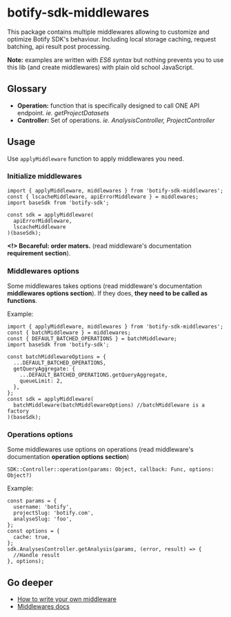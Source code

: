 # botify-sdk-middlewares

This package contains multiple middlewares allowing to customize and optimize  Botify SDK's behaviour. Including local storage caching, request batching, api result post processing.

**Note:** examples are written with *ES6 syntax* but nothing prevents you to use this lib (and create middlewares) with plain old school JavaScript.


## Glossary
- **Operation:** function that is specifically designed to call ONE API endpoint. *ie. getProjectDatasets*
- **Controller:** Set of operations. *ie. AnalysisController, ProjectController*


## Usage
Use `applyMiddleware` function to apply middlewares you need.

### Initialize middlewares
```JS
import { applyMiddleware, middlewares } from 'botify-sdk-middlewares';
const { lscacheMiddleware, apiErrorMiddleware } = middlewares;
import baseSdk from 'botify-sdk';

const sdk = applyMiddleware(
  apiErrorMiddleware,
  lscacheMiddleware
)(baseSdk);
```
**<!> Becareful: order maters.** (read middleware's documentation **requirement section**).


### Middlewares options
Some middlewares takes options (read middleware's documentation **middlewares options section**). If they does, **they need to be called as functions**.

Example:
```JS
import { applyMiddleware, middlewares } from 'botify-sdk-middlewares';
const { batchMiddleware } = middlewares;
const { DEFAULT_BATCHED_OPERATIONS } = batchMiddleware;
import baseSdk from 'botify-sdk';

const batchMiddlewareOptions = {
  ...DEFAULT_BATCHED_OPERATIONS,
  getQueryAggregate: {
    ...DEFAULT_BATCHED_OPERATIONS.getQueryAggregate,
    queueLimit: 2,
  },
};
const sdk = applyMiddleware(
  batchMiddleware(batchMiddlewareOptions) //batchMiddleware is a factory
)(baseSdk);
```


### Operations options
Some middlewares use options on operations (read middleware's documentation **operation options section**)
```JS
SDK::Controller::operation(params: Object, callback: Func, options: Object?)
```

Example:
```JS
const params = {
  username: 'botify',
  projectSlug: 'botify.com',
  analyseSlug: 'foo',
};
const options = {
  cache: true,
};
sdk.AnalysesController.getAnalysis(params, (error, result) => {
  //Handle result
}, options);
```


## Go deeper

- [How to write your own middleware](https://github.com/botify-labs/botify-sdk-js-middlewares/blob/master/docs/howToWriteYourOwnMiddleware.md)
- [Middlewares docs](https://github.com/botify-labs/botify-sdk-js-middlewares/tree/master/docs/middlewares)
